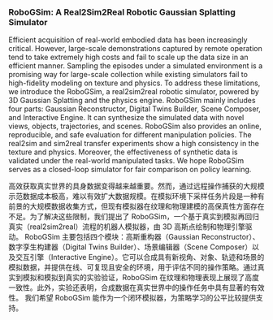 ### RoboGSim: A Real2Sim2Real Robotic Gaussian Splatting Simulator

Efficient acquisition of real-world embodied data has been increasingly critical. However, large-scale demonstrations captured by remote operation tend to take extremely high costs and fail to scale up the data size in an efficient manner. Sampling the episodes under a simulated environment is a promising way for large-scale collection while existing simulators fail to high-fidelity modeling on texture and physics. To address these limitations, we introduce the RoboGSim, a real2sim2real robotic simulator, powered by 3D Gaussian Splatting and the physics engine. RoboGSim mainly includes four parts: Gaussian Reconstructor, Digital Twins Builder, Scene Composer, and Interactive Engine. It can synthesize the simulated data with novel views, objects, trajectories, and scenes. RoboGSim also provides an online, reproducible, and safe evaluation for different manipulation policies. The real2sim and sim2real transfer experiments show a high consistency in the texture and physics. Moreover, the effectiveness of synthetic data is validated under the real-world manipulated tasks. We hope RoboGSim serves as a closed-loop simulator for fair comparison on policy learning.

高效获取真实世界的具身数据变得越来越重要。然而，通过远程操作捕获的大规模示范数据成本极高，难以有效扩大数据规模。在模拟环境下采样任务片段是一种有前景的大规模数据收集方式，但现有模拟器在纹理和物理建模的高保真性方面存在不足。为了解决这些限制，我们提出了 RoboGSim，一个基于真实到模拟再回归真实（real2sim2real）流程的机器人模拟器，由 3D 高斯点绘制和物理引擎驱动。
RoboGSim 主要包括四个模块：高斯重构器（Gaussian Reconstructor）、数字孪生构建器（Digital Twins Builder）、场景编辑器（Scene Composer）以及交互引擎（Interactive Engine）。它可以合成具有新视角、对象、轨迹和场景的模拟数据，并提供在线、可复现且安全的环境，用于评估不同的操作策略。通过真实到模拟和模拟到真实的实验验证，RoboGSim 在纹理和物理表现上展现了高度一致性。此外，实验还表明，合成数据在真实世界中的操作任务中具有显著的有效性。
我们希望 RoboGSim 能作为一个闭环模拟器，为策略学习的公平比较提供支持。
